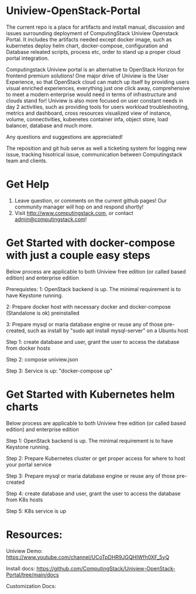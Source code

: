 # Uniview-OpenStack-Portal
The current repo is a place for artifacts and install manual, discussion and issues surrounding deployment of ComputingStack Uniview Openstack Portal. It includes the artifacts needed except docker image, such as kubernetes deploy helm chart, docker-compose, configuration and Database releated scripts, process etc, order to stand up a proper cloud portal integration.

Computingstack Uniview portal is an alternative to OpenStack Horizon for frontend premium solutions! One major drive of Uniview is the User Experience, so that OpenStack cloud can match up itself by providing users visual enriched experiences, everything just one click away, comprehensive to meet a modern enterprise would need in terms of infrastructure and clouds stand for! Uniview is also more focused on user constant needs in day 2 activities, such as providing tools for users workload troubleshooting, metrics and dashboard, cross resources visualized view of instance, volume, connectivities, kubenetes container infa, object store, load balancer, database and much more. 

Any questions and suggestions are appreciated!

The reposition and git hub serve as well a ticketing system for logging new issue, tracking hisotrical issue, communication between Computingstack team and clients.

# Get Help

1. Leave question, or comments on the current github pages! Our community manager will hop on and respond shortly!
2. Visit http://www.computingstack.com, or contact admin@computingstack.com!

# Get Started with docker-compose with just a couple easy steps
Below process are applicable to both Uniview free edition (or called based edition) and enterprise 
edition

Prerequistes:
1: OpenStack backend is up. The minimal requirement is to have Keystone running.

2: Prepare docker host with necessary docker and docker-compose (Standalone is ok) preinstalled

3: Prepare mysql or maria database engine or reuse any of those pre-created, such as install by "sudo apt install mysql-server" on a Ubuntu host

Step 1: create database and user, grant the user to access the database from docker hosts

Step 2: compose uniview.json 

Step 3: Service is up: "docker-compose up"

# Get Started with Kubernetes helm charts
Below process are applicable to both Uniview free edition (or called based edition) and enterprise 
edition

Step 1: OpenStack backend is up. The minimal requirement is to have Keystone running.

Step 2: Prepare Kubernetes cluster or get proper access for where to host your portal service

Step 3: Prepare mysql or maria database engine or reuse any of those pre-created

Step 4: create database and user, grant the user to access the database from K8s hosts

Step 5: K8s service is up

# Resources:
Uniview Demo: https://www.youtube.com/channel/UCoTpDHR9JGQHIWfh0XF_5yQ

Install docs: https://github.com/ComputingStack/Uniview-OpenStack-Portal/tree/main/docs

Customization Docs: 

